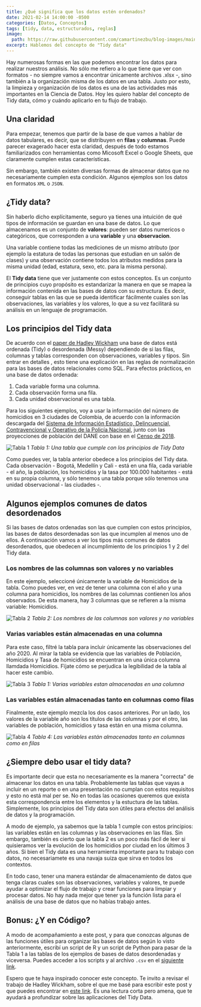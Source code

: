 ```yaml
---
title: ¿Qué significa que los datos estén ordenados?
date: 2021-02-14 14:00:00 -0500
categories: [Datos, Conceptos]
tags: [tidy, data, estructurados, reglas]
image: 
  path: https://raw.githubusercontent.com/camartinezbu/blog-images/main/posts/2021-02-14-que-significa-que-los-datos-esten-ordenados/hero.jpg
excerpt: Hablemos del concepto de "Tidy data"
---
```


Hay numerosas formas en las que podemos encontrar los datos para realizar nuestros análisis. No sólo me refiero a lo que tiene que ver con formatos - no siempre vamos a encontrar únicamente archivos .xlsx -, sino también a la organización misma de los datos en una tabla. Justo por esto, la limpieza y organización de los datos es una de las actividades más importantes en la Ciencia de Datos. Hoy les quiero hablar del concepto de Tidy data, cómo y cuándo aplicarlo en tu flujo de trabajo.

## Una claridad

Para empezar, tenemos que partir de la base de que vamos a hablar de datos tabulares, es decir, que se distribuyen en **filas** y **columnas**. Puede parecer exagerado hacer esta claridad, después de todo estamos familiarizados con herramientas como Micosoft Excel o Google Sheets, que claramente cumplen estas características. 

Sin embargo, también existen diversas formas de almacenar datos que no necesariamente cumplen esta condición. Algunos ejemplos son los datos en formatos `XML` o `JSON`.

## ¿Tidy data?

Sin haberlo dicho explícitamente, seguro ya tienes una intuición de qué tipos de información se guardan en una base de datos. Lo que almacenamos es un conjunto de **valores**: pueden ser datos numericos o categóricos, que corresponden a una **variable** y una **observacion**. 

Una variable contiene todas las mediciones de un mismo atributo (por ejemplo la estatura de todas las personas que estudian en un salón de clases) y una observación contiene todos los atributos medidos para la misma unidad (edad, estatura, sexo, etc. para la misma persona). 

El **Tidy data** tiene que ver justamente con estos conceptos. Es un conjunto de principios cuyo propósito es estandarizar la manera en que se mapea la información contenida en las bases de datos con su estructura. Es decir, conseguir tablas en las que se pueda identificar fácilmente cuales son las observaciones, las variables y los valores, lo que a su vez facilitará su análisis en un lenguaje de programación.
 
## Los principios del Tidy data

De acuerdo con el [paper de Hadley Wickham](https://vita.had.co.nz/papers/tidy-data.pdf) una base de datos está ordenada (Tidy) o desordenada (Messy) dependiendo de si las filas, columnas y tablas corresponden con observaciones, variables y tipos. Sin entrar en detalles , esto tiene una explicación en las reglas de normalización para las bases de datos relacionales como SQL. Para efectos prácticos, en una base de datos ordenada:

1. Cada variable forma una columna.
2. Cada observación forma una fila.
3. Cada unidad observacional es una tabla.

Para los siguientes ejemplos, voy a usar la información del número de homicidios en 3 ciudades de Colombia, de acuerdo con la información descargada del [Sistema de Información Estadístico, Delincuencial, Contravencional y Operativo de la Policía Nacional](https://www.policia.gov.co/grupo-informaci%C3%B3n-criminalidad/estadistica-delictiva), junto con las proyecciones de población del DANE con base en el [Censo de 2018](https://www.dane.gov.co/index.php/estadisticas-por-tema/demografia-y-poblacion/proyecciones-de-poblacion).

![Tabla 1](/posts/2021-02-14-que-significa-que-los-datos-esten-ordenados/Tabla_1.png)
*Tabla 1: Una tabla que cumple con los principios de Tidy Data*

Como puedes ver, la tabla anterior obedece a los principios del Tidy data. Cada observación - Bogotá, Medellín y Cali - está en una fila, cada variable - el año, la población, los homicidios y la tasa por 100.000 habitantes - está en su propia columna, y sólo tenemos una tabla porque sólo tenemos una unidad observacional - las ciudades -.

## Algunos ejemplos comunes de datos desordenados

Si las bases de datos ordenadas son las que cumplen con estos principios, las bases de datos desordenadas son las que incumplen al menos uno de ellos. A continuación vamos a ver los tipos más comunes de datos desordenados, que obedecen al incumplimiento de los principios 1 y 2 del Tidy data.

### Los nombres de las columnas son valores y no variables

En este ejemplo, seleccioné únicamente la variable de Homicidios de la tabla. Como puedes ver, en vez de tener una columna con el año y una columna para homicidios, los nombres de las columnas contienen los años observados. De esta manera, hay 3 columnas que se refieren a la misma variable: Homicidios.

![Tabla 2](/posts/2021-02-14-que-significa-que-los-datos-esten-ordenados/Tabla_2.png)
*Tabla 2: Los nombres de las columnas son valores y no variables*

### Varias variables están almacenadas en una columna

Para este caso, filtré la tabla para incluir únicamente las observaciones del año 2020. Al mirar la tabla se evidencia que las variables de Población, Homicidios y Tasa de homicidios se encuentran en una única columna llamdada Homicidios. Fïjate cómo se perjudica la legibilidad de la tabla al hacer este cambio.

![Tabla 3](/posts/2021-02-14-que-significa-que-los-datos-esten-ordenados/Tabla_3.png)
*Tabla 1: Varias variables estan almacenadas en una columna*

### Las variables están almacenadas tanto en columnas como filas

Finalmente, este ejemplo mezcla los dos casos anteriores. Por un lado, los valores de la variable año son los títulos de las columnas y por el otro, las variables de población, homicidios y tasa están en una misma columna.

![Tabla 4](/posts/2021-02-14-que-significa-que-los-datos-esten-ordenados/Tabla_4.png)
*Tabla 4: Las variables están almacenadas tanto en columnas como en filas*

## ¿Siempre debo usar el tidy data?

Es importante decir que esta no necesariamente es la manera "correcta" de almacenar los datos en una tabla. Probablemente las tablas que vayas a incluir en un reporte o en una presentación no cumplan con estos requisitos y esto no está mal per se. No en todas las ocasiones queremos que exista esta correspondencia entre los elementos y la estuctura de las tablas. Simplemente, los principios del Tidy data son útiles para efectos del análisis de datos y la programación.

A modo de ejemplo, ya sabemos que la tabla 1 cumple con estos principios: las variables están en las columnas y las observaciones en las filas. Sin embargo, también es cierto que la tabla 2 es un poco más fácil de leer si quisieramos ver la evolución de los homicidios por ciudad en los últimos 3 años. Si bien el Tidy data es una herramienta importante para tu trabajo con datos, no necesariamete es una navaja suiza que sirva en todos los contextos.

En todo caso, tener una manera estándar de almacenamiento de datos que tenga claras cuales son las observaciones, variables y valores, te puede ayudar a optimizar el flujo de trabajo y crear funciones para limpiar y procesar datos. No hay nada mejor que tener ya la función lista para el análisis de una base de datos que no habías trabajo antes.

## Bonus: ¿Y en Código?

A modo de acompañamiento a este post, y para que conozcas algunas de las funciones útiles para organizar las bases de datos según lo visto anteriormente, escribí un script de R y un script de Python para pasar de la Tabla 1 a las tablas de los ejemplos de bases de datos desordenadas y viceversa. Puedes acceder a los scripts y al archivo `.csv` en el [siguiente link](https://github.com/camartinezbu/Ejemplos-blog/tree/main/2021-02-14-que-significa-que-los-datos-esten-ordenados).

Espero que te haya inspirado conocer este concepto. Te invito a revisar el trabajo de Hadley Wickham, sobre el que me basé para escribir este post y que puedes encontrar en [este link](https://vita.had.co.nz/papers/tidy-data.pdf). Es una lectura corta pero amena, que te ayudará a profundizar sobre las aplicaciones del Tidy Data.
